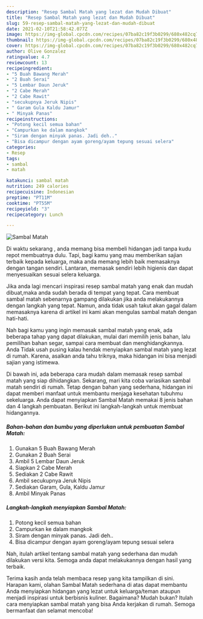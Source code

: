 ```yaml
---
description: "Resep Sambal Matah yang lezat dan Mudah Dibuat"
title: "Resep Sambal Matah yang lezat dan Mudah Dibuat"
slug: 59-resep-sambal-matah-yang-lezat-dan-mudah-dibuat
date: 2021-02-10T21:58:42.077Z
image: https://img-global.cpcdn.com/recipes/07ba82c19f3b0299/680x482cq70/sambal-matah-foto-resep-utama.jpg
thumbnail: https://img-global.cpcdn.com/recipes/07ba82c19f3b0299/680x482cq70/sambal-matah-foto-resep-utama.jpg
cover: https://img-global.cpcdn.com/recipes/07ba82c19f3b0299/680x482cq70/sambal-matah-foto-resep-utama.jpg
author: Olive Gonzalez
ratingvalue: 4.7
reviewcount: 13
recipeingredient:
- "5 Buah Bawang Merah"
- "2 Buah Serai"
- "5 Lembar Daun Jeruk"
- "2 Cabe Merah"
- "2 Cabe Rawit"
- "secukupnya Jeruk Nipis"
- " Garam Gula Kaldu Jamur"
- " Minyak Panas"
recipeinstructions:
- "Potong kecil semua bahan"
- "Campurkan ke dalam mangkok"
- "Siram dengan minyak panas. Jadi deh.."
- "Bisa dicampur dengan ayam goreng/ayam tepung sesuai selera"
categories:
- Resep
tags:
- sambal
- matah

katakunci: sambal matah 
nutrition: 249 calories
recipecuisine: Indonesian
preptime: "PT11M"
cooktime: "PT55M"
recipeyield: "3"
recipecategory: Lunch

---
```



![Sambal Matah](https://img-global.cpcdn.com/recipes/07ba82c19f3b0299/680x482cq70/sambal-matah-foto-resep-utama.jpg)

Di waktu  sekarang , anda memang bisa membeli hidangan jadi tanpa kudu repot membuatnya dulu. Tapi, bagi kamu yang mau memberikan sajian terbaik kepada keluarga, maka anda memang lebih baik memasaknya dengan tangan sendiri. Lantaran, memasak sendiri lebih higienis dan dapat menyesuaikan sesuai selera keluarga.

Jika anda lagi mencari inspirasi resep sambal matah yang enak dan mudah dibuat,maka anda sudah berada di tempat yang tepat. Cara membuat sambal matah  sebenarnya gampang dilakukan jika anda melakukannya dengan langkah yang tepat. Namun, anda tidak usah takut akan gagal dalam memasaknya 
karena di artikel ini kami akan mengulas sambal matah dengan hati-hati.  



Nah bagi kamu yang ingin memasak sambal matah yang enak, ada beberapa tahap yang dapat dilakukan, mulai dari memilih jenis bahan, lalu pemilihan bahan segar, sampai cara membuat dan menghidangkannya. Anda Tidak usah pusing kalau hendak menyiapkan sambal matah yang lezat di rumah. Karena, asalkan anda  tahu triknya, maka hidangan ini bisa menjadi sajian yang istimewa.

Di bawah ini, ada beberapa cara mudah dalam memasak resep sambal matah yang siap dihidangkan. Sekarang, mari kita coba variasikan sambal matah sendiri di rumah. Tetap dengan bahan yang sederhana, hidangan ini dapat memberi manfaat untuk membantu menjaga kesehatan tubuhmu sekeluarga. Anda dapat menyiapkan Sambal Matah memakai 8 jenis bahan dan 4 langkah pembuatan. Berikut ini langkah-langkah untuk membuat hidangannya.

<!--inarticleads1-->

##### Bahan-bahan dan bumbu yang diperlukan untuk pembuatan Sambal Matah:

1. Gunakan 5 Buah Bawang Merah
1. Gunakan 2 Buah Serai
1. Ambil 5 Lembar Daun Jeruk
1. Siapkan 2 Cabe Merah
1. Sediakan 2 Cabe Rawit
1. Ambil secukupnya Jeruk Nipis
1. Sediakan  Garam, Gula, Kaldu Jamur
1. Ambil  Minyak Panas




<!--inarticleads2-->

##### Langkah-langkah menyiapkan Sambal Matah:

1. Potong kecil semua bahan
1. Campurkan ke dalam mangkok
1. Siram dengan minyak panas. Jadi deh..
1. Bisa dicampur dengan ayam goreng/ayam tepung sesuai selera




Nah, itulah artikel tentang  sambal matah  yang sederhana dan mudah dilakukan versi kita. Semoga anda dapat melakukannya dengan hasil yang terbaik. 

Terima kasih anda telah membaca resep yang kita tampilkan di sini. Harapan kami, olahan  Sambal Matah sederhana di atas dapat membantu Anda menyiapkan hidangan yang lezat untuk keluarga/teman ataupun menjadi inspirasi untuk berbisnis kuliner. Bagaimana? Mudah bukan? Itulah cara menyiapkan sambal matah yang bisa Anda kerjakan di rumah. Semoga bermanfaat dan selamat mencoba!


